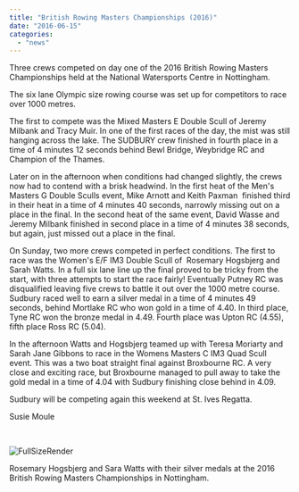 ```yaml
---
title: "British Rowing Masters Championships (2016)"
date: "2016-06-15"
categories: 
  - "news"
---
```


Three crews competed on day one of the 2016 British Rowing Masters Championships held at the National Watersports Centre in Nottingham.

The six lane Olympic size rowing course was set up for competitors to race over 1000 metres.

The first to compete was the Mixed Masters E Double Scull of Jeremy Milbank and Tracy Muir. In one of the first races of the day, the mist was still hanging across the lake. The SUDBURY crew finished in fourth place in a time of 4 minutes 12 seconds behind Bewl Bridge, Weybridge RC and Champion of the Thames.

Later on in the afternoon when conditions had changed slightly, the crews now had to contend with a brisk headwind. In the first heat of the Men's Masters G Double Sculls event, Mike Arnott and Keith Paxman  finished third in their heat in a time of 4 minutes 40 seconds, narrowly missing out on a place in the final. In the second heat of the same event, David Wasse and Jeremy Milbank finished in second place in a time of 4 minutes 38 seconds, but again, just missed out a place in the final.

On Sunday, two more crews competed in perfect conditions. The first to race was the Women's E/F IM3 Double Scull of  Rosemary Hogsbjerg and Sarah Watts. In a full six lane line up the final proved to be tricky from the start, with three attempts to start the race fairly! Eventually Putney RC was disqualified leaving five crews to battle it out over the 1000 metre course. Sudbury raced well to earn a silver medal in a time of 4 minutes 49 seconds, behind Mortlake RC who won gold in a time of 4.40. In third place, Tyne RC won the bronze medal in 4.49. Fourth place was Upton RC (4.55), fifth place Ross RC (5.04).

In the afternoon Watts and Hogsbjerg teamed up with Teresa Moriarty and Sarah Jane Gibbons to race in the Womens Masters C IM3 Quad Scull event. This was a two boat straight final against Broxbourne RC. A very close and exciting race, but Broxbourne managed to pull away to take the gold medal in a time of 4.04 with Sudbury finishing close behind in 4.09.

Sudbury will be competing again this weekend at St. Ives Regatta.

Susie Moule

 

![FullSizeRender](/assets/news/images/FullSizeRender.jpg)

Rosemary Hogsbjerg and Sara Watts with their silver medals at the 2016 British Rowing Masters Championships in Nottingham.
